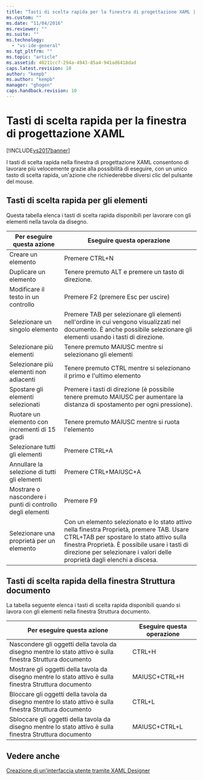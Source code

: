 ```yaml
---
title: "Tasti di scelta rapida per la finestra di progettazione XAML | Microsoft Docs"
ms.custom: ""
ms.date: "11/04/2016"
ms.reviewer: ""
ms.suite: ""
ms.technology: 
  - "vs-ide-general"
ms.tgt_pltfrm: ""
ms.topic: "article"
ms.assetid: 40211cc7-294a-4943-85a4-941ad6418dad
caps.latest.revision: 10
author: "kempb"
ms.author: "kempb"
manager: "ghogen"
caps.handback.revision: 10
---
```

# Tasti di scelta rapida per la finestra di progettazione XAML
[!INCLUDE[vs2017banner](../code-quality/includes/vs2017banner.md)]

I tasti di scelta rapida nella finestra di progettazione XAML consentono di lavorare più velocemente grazie alla possibilità di eseguire, con un unico tasto di scelta rapida, un'azione che richiederebbe diversi clic del pulsante del mouse.  
  
## Tasti di scelta rapida per gli elementi  
 Questa tabella elenca i tasti di scelta rapida disponibili per lavorare con gli elementi nella tavola da disegno.  
  
|**Per eseguire questa azione**|**Eseguire questa operazione**|  
|------------------------------------|------------------------------------|  
|Creare un elemento|Premere CTRL\+N|  
|Duplicare un elemento|Tenere premuto ALT e premere un tasto di direzione.|  
|Modificare il testo in un controllo|Premere F2 \(premere Esc per uscire\)|  
|Selezionare un singolo elemento|Premere TAB per selezionare gli elementi nell'ordine in cui vengono visualizzati nel documento.  È anche possibile selezionare gli elementi usando i tasti di direzione.|  
|Selezionare più elementi|Tenere premuto MAIUSC mentre si selezionano gli elementi|  
|Selezionare più elementi non adiacenti|Tenere premuto CTRL mentre si selezionano il primo e l'ultimo elemento|  
|Spostare gli elementi selezionati|Premere i tasti di direzione \(è possibile tenere premuto MAIUSC per aumentare la distanza di spostamento per ogni pressione\).|  
|Ruotare un elemento con incrementi di 15 gradi|Tenere premuto MAIUSC mentre si ruota l'elemento|  
|Selezionare tutti gli elementi|Premere CTRL\+A|  
|Annullare la selezione di tutti gli elementi|Premere CTRL\+MAIUSC\+A|  
|Mostrare o nascondere i punti di controllo degli elementi|Premere F9|  
|Selezionare una proprietà per un elemento|Con un elemento selezionato e lo stato attivo nella finestra Proprietà, premere TAB.  Usare CTRL\+TAB per spostare lo stato attivo sulla finestra Proprietà. È possibile usare i tasti di direzione per selezionare i valori delle proprietà dagli elenchi a discesa.|  
  
## Tasti di scelta rapida della finestra Struttura documento  
 La tabella seguente elenca i tasti di scelta rapida disponibili quando si lavora con gli elementi nella finestra Struttura documento.  
  
|**Per eseguire questa azione**|**Eseguire questa operazione**|  
|------------------------------------|------------------------------------|  
|Nascondere gli oggetti della tavola da disegno mentre lo stato attivo è sulla finestra Struttura documento|CTRL\+H|  
|Mostrare gli oggetti della tavola da disegno mentre lo stato attivo è sulla finestra Struttura documento|MAIUSC\+CTRL\+H|  
|Bloccare gli oggetti della tavola da disegno mentre lo stato attivo è sulla finestra Struttura documento|CTRL\+L|  
|Sbloccare gli oggetti della tavola da disegno mentre lo stato attivo è sulla finestra Struttura documento|MAIUSC\+CTRL\+L|  
  
## Vedere anche  
 [Creazione di un'interfaccia utente tramite XAML Designer](../designers/creating-a-ui-by-using-xaml-designer-in-visual-studio.md)